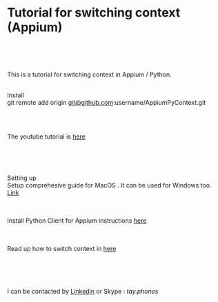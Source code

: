 
# Tutorial for switching context (Appium)
<br><br><br>

This is a tutorial for switching context in Appium / Python.
<br><br>

Install <br>
git remote add origin git@github.com:username/AppiumPyContext.git

<br><br>

The youtube tutorial is [here](https://youtu.be/BBuoH8RSPZI)

<br><br><br>

Setting up<br>
Setup comprehesive guide for MacOS . It can be used for Windows too. [Link](https://medium.com/@ivantay2003/setting-up-appium-in-os-x-ecd9e7108a9c)

<br><br>
Install Python Client for Appium instructions [here](https://pypi.org/project/Appium-Python-Client/) 

<br><br>
Read up how to switch context in [here](http://appium.io/docs/en/commands/context/set-context/)

<br><br><br><br>
I can be contacted by [Linkedin](https://www.linkedin.com/in/ivantay/) or Skype : *tay.phones*
